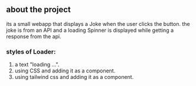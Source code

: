 ## about the project
its a small webapp that displays a Joke when the user clicks the button.
the joke is from an API and a loading Spinner is displayed while getting a response from the api.

### styles of Loader:
1. a text "loading ...".
2. using CSS and adding it as a component.
3. using tailwind css and adding it as a component.